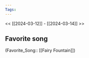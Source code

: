```yaml
---
Tags: 
---
```

 << [[2024-03-12]] - [[2024-03-14]] >> 
## Favorite song
(Favorite_Song:: [[Fairy Fountain]])

